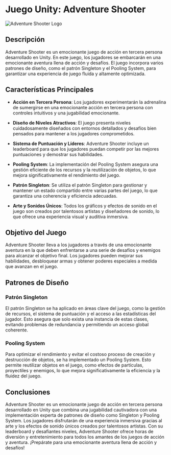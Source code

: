 # Juego Unity: Adventure Shooter

![Adventure Shooter Logo](link_to_logo.png)

## Descripción

Adventure Shooter es un emocionante juego de acción en tercera persona desarrollado en Unity. En este juego, los jugadores se embarcarán en una emocionante aventura llena de acción y desafíos. El juego incorpora varios patrones de diseño, como el patrón Singleton y el Pooling System, para garantizar una experiencia de juego fluida y altamente optimizada.

## Características Principales

- **Acción en Tercera Persona**: Los jugadores experimentarán la adrenalina de sumergirse en una emocionante acción en tercera persona con controles intuitivos y una jugabilidad emocionante.

- **Diseño de Niveles Atractivos**: El juego presenta niveles cuidadosamente diseñados con entornos detallados y desafíos bien pensados para mantener a los jugadores comprometidos.

- **Sistema de Puntuación y Líderes**: Adventure Shooter incluye un leaderboard para que los jugadores puedan competir por las mejores puntuaciones y demostrar sus habilidades.

- **Pooling System**: La implementación del Pooling System asegura una gestión eficiente de los recursos y la reutilización de objetos, lo que mejora significativamente el rendimiento del juego.

- **Patrón Singleton**: Se utiliza el patrón Singleton para gestionar y mantener un estado compartido entre varias partes del juego, lo que garantiza una coherencia y eficiencia adecuadas.

- **Arte y Sonidos Únicos**: Todos los gráficos y efectos de sonido en el juego son creados por talentosos artistas y diseñadores de sonido, lo que ofrece una experiencia visual y auditiva inmersiva.

## Objetivo del Juego

Adventure Shooter lleva a los jugadores a través de una emocionante aventura en la que deben enfrentarse a una serie de desafíos y enemigos para alcanzar el objetivo final. Los jugadores pueden mejorar sus habilidades, desbloquear armas y obtener poderes especiales a medida que avanzan en el juego.

## Patrones de Diseño

### Patrón Singleton

El patrón Singleton se ha aplicado en áreas clave del juego, como la gestión de recursos, el sistema de puntuación y el acceso a las estadísticas del jugador. Esto asegura que solo exista una instancia de estas clases, evitando problemas de redundancia y permitiendo un acceso global coherente.

### Pooling System

Para optimizar el rendimiento y evitar el costoso proceso de creación y destrucción de objetos, se ha implementado un Pooling System. Esto permite reutilizar objetos en el juego, como efectos de partículas, proyectiles y enemigos, lo que mejora significativamente la eficiencia y la fluidez del juego.

## Conclusiones

Adventure Shooter es un emocionante juego de acción en tercera persona desarrollado en Unity que combina una jugabilidad cautivadora con una implementación experta de patrones de diseño como Singleton y Pooling System. Los jugadores disfrutarán de una experiencia inmersiva gracias al arte y los efectos de sonido únicos creados por talentosos artistas. Con su leaderboard y desafiantes niveles, Adventure Shooter ofrece horas de diversión y entretenimiento para todos los amantes de los juegos de acción y aventura. ¡Prepárate para una emocionante aventura llena de acción y desafíos!

